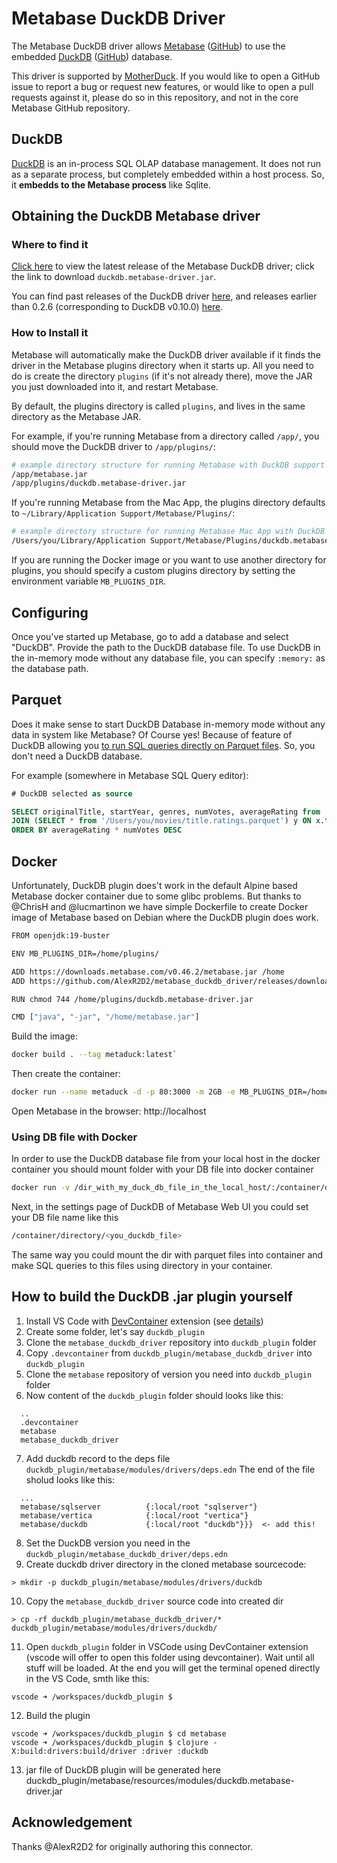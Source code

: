 # Metabase DuckDB Driver

The Metabase DuckDB driver allows [Metabase](https://www.metabase.com/) ([GitHub](https://github.com/metabase/metabase)) to use the embedded [DuckDB](https://duckdb.org/) ([GitHub](https://github.com/duckdb/duckdb)) database.

This driver is supported by [MotherDuck](https://motherduck.com/). If you would like to open a GitHub issue to report a bug or request new features, or would like to open a pull requests against it, please do so in this repository, and not in the core Metabase GitHub repository.

## DuckDB

[DuckDB](https://duckdb.org) is an in-process SQL OLAP database management. It does not run as a separate process, but completely embedded within a host process. So, it **embedds to the Metabase process** like Sqlite.

## Obtaining the DuckDB Metabase driver

### Where to find it

[Click here](https://github.com/MotherDuck-Open-Source/metabase_duckdb_driver/releases/latest) to view the latest release of the Metabase DuckDB driver; click the link to download `duckdb.metabase-driver.jar`.

You can find past releases of the DuckDB driver [here](https://github.com/MotherDuck-Open-Source/metabase_duckdb_driver/releases), and releases earlier than 0.2.6 (corresponding to DuckDB v0.10.0) [here](https://github.com/AlexR2D2/metabase_duckdb_driver/releases).

### How to Install it

Metabase will automatically make the DuckDB driver available if it finds the driver in the Metabase plugins directory when it starts up.
All you need to do is create the directory `plugins` (if it's not already there), move the JAR you just downloaded into it, and restart Metabase.

By default, the plugins directory is called `plugins`, and lives in the same directory as the Metabase JAR.

For example, if you're running Metabase from a directory called `/app/`, you should move the DuckDB driver to `/app/plugins/`:

```bash
# example directory structure for running Metabase with DuckDB support
/app/metabase.jar
/app/plugins/duckdb.metabase-driver.jar
```

If you're running Metabase from the Mac App, the plugins directory defaults to `~/Library/Application Support/Metabase/Plugins/`:

```bash
# example directory structure for running Metabase Mac App with DuckDB support
/Users/you/Library/Application Support/Metabase/Plugins/duckdb.metabase-driver.jar
```

If you are running the Docker image or you want to use another directory for plugins, you should specify a custom plugins directory by setting the environment variable `MB_PLUGINS_DIR`.

## Configuring

Once you've started up Metabase, go to add a database and select "DuckDB". Provide the path to the DuckDB database file. To use DuckDB in the in-memory mode without any database file, you can specify `:memory:` as the database path. 

## Parquet

Does it make sense to start DuckDB Database in-memory mode without any data in system like Metabase? Of Course yes!
Because of feature of DuckDB allowing you [to run SQL queries directly on Parquet files](https://duckdb.org/2021/06/25/querying-parquet.html). So, you don't need a DuckDB database.

For example (somewhere in Metabase SQL Query editor):

```sql
# DuckDB selected as source

SELECT originalTitle, startYear, genres, numVotes, averageRating from '/Users/you/movies/title.basics.parquet' x
JOIN (SELECT * from '/Users/you/movies/title.ratings.parquet') y ON x.tconst = y.tconst
ORDER BY averageRating * numVotes DESC
```

## Docker

Unfortunately, DuckDB plugin does't work in the default Alpine based Metabase docker container due to some glibc problems. But thanks to @ChrisH and @lucmartinon we have simple Dockerfile to create Docker image of Metabase based on Debian where the DuckDB plugin does work.

```bash
FROM openjdk:19-buster

ENV MB_PLUGINS_DIR=/home/plugins/

ADD https://downloads.metabase.com/v0.46.2/metabase.jar /home
ADD https://github.com/AlexR2D2/metabase_duckdb_driver/releases/download/0.1.6/duckdb.metabase-driver.jar /home/plugins/

RUN chmod 744 /home/plugins/duckdb.metabase-driver.jar

CMD ["java", "-jar", "/home/metabase.jar"]
```

Build the image:
```bash
docker build . --tag metaduck:latest`
```

Then create the container:
```bash
docker run --name metaduck -d -p 80:3000 -m 2GB -e MB_PLUGINS_DIR=/home/plugins metaduck
```

Open Metabase in the browser: http://localhost

### Using DB file with Docker

In order to use the DuckDB database file from your local host in the docker container you should mount folder with your DB file into docker container

```bash
docker run -v /dir_with_my_duck_db_file_in_the_local_host/:/container/directory ...
```

Next, in the settings page of DuckDB of Metabase Web UI you could set your DB file name like this

```bash
/container/directory/<you_duckdb_file>
```

The same way you could mount the dir with parquet files into container and make SQL queries to this files using directory in your container.

## How to build the DuckDB .jar plugin yourself

1. Install VS Code with [DevContainer](https://marketplace.visualstudio.com/items?itemName=ms-vscode-remote.remote-containers) extension (see [details](https://code.visualstudio.com/docs/devcontainers/containers))
2. Create some folder, let's say `duckdb_plugin`
3. Clone the `metabase_duckdb_driver` repository into `duckdb_plugin` folder
4. Copy `.devcontainer` from `duckdb_plugin/metabase_duckdb_driver` into `duckdb_plugin`
5. Clone the `metabase` repository of version you need into `duckdb_plugin` folder
6. Now content of the `duckdb_plugin` folder should looks like this:
```
  ..
  .devcontainer
  metabase
  metabase_duckdb_driver
```
7. Add duckdb record to the deps file `duckdb_plugin/metabase/modules/drivers/deps.edn`
The end of the file sholud looks like this:
```
  ...
  metabase/sqlserver          {:local/root "sqlserver"}
  metabase/vertica            {:local/root "vertica"}
  metabase/duckdb             {:local/root "duckdb"}}}  <- add this!
```
8. Set the DuckDB version you need in the `duckdb_plugin/metabase_duckdb_driver/deps.edn`
9. Create duckdb driver directory in the cloned metabase sourcecode:
```
> mkdir -p duckdb_plugin/metabase/modules/drivers/duckdb
```
10. Copy the `metabase_duckdb_driver` source code into created dir
```
> cp -rf duckdb_plugin/metabase_duckdb_driver/* duckdb_plugin/metabase/modules/drivers/duckdb/
```
11. Open `duckdb_plugin` folder in VSCode using DevContainer extension (vscode will offer to open this folder using devcontainer). Wait until all stuff will be loaded. At the end you will get the terminal opened directly in the VS Code, smth like this:
```
vscode ➜ /workspaces/duckdb_plugin $
```
12. Build the plugin
```
vscode ➜ /workspaces/duckdb_plugin $ cd metabase
vscode ➜ /workspaces/duckdb_plugin $ clojure -X:build:drivers:build/driver :driver :duckdb
```
13. jar file of DuckDB plugin will be generated here duckdb_plugin/metabase/resources/modules/duckdb.metabase-driver.jar


## Acknowledgement

Thanks @AlexR2D2 for originally authoring this connector.